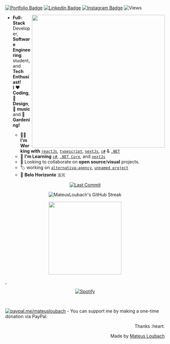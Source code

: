 
[streak]: https://streak-stats.demolab.com?user=mateusloubach&theme=blood&hide_border=true&date_format=M%20j%5B%2C%20Y%5D&card_width=750
[readme]: https://github-readme-stats.vercel.app/api/pin/?username=mateusloubach&repo=cactolandia
[![Portfolio Badge](https://img.shields.io/badge/-Github.Io-252131?style=flat-square&logo=vercel&logoColor=white&link=https://mateusloubach.github.io/)](https://mateusloubach.github.io/) 
[![Linkedin Badge](https://img.shields.io/badge/-LinkedIn%20-0088cc?style=flat-square&logo=Linkedin&logoColor=white&link=https://www.linkedin.com/in/mateusloubach/)](https://www.linkedin.com/in/mateusloubach/) 
[![Instagram Badge](https://img.shields.io/badge/-Instagram%20-ffdc80?style=flat-square&logo=Instagram&logoColor=white&link=https://www.instagram.com/mateuscloubach/)](https://www.instagram.com/mateuscloubach/) 
![Views](https://komarev.com/ghpvc/?username=mateusloubach&style=flat-square&color=252131&label=Visitors&label_color=%bef9c6)

<img align='right' width=420 src="https://websolutions593.com/wp-content/uploads/2022/05/diseno-web-local-ecuador.gif">

<!-- HEADER 
<h3 align="center">
Hello World!👋🏽<br> Welcome to my Github""
</h3> -->



<!-- ABOUT ME -->
- **Full-Stack** Developer, **Software Engineering** student, and **Tech Enthusiast!** <br>
**I** :heart: **Coding**, :art: **Design**, :musical_note: **music** and :seedling: **Gardening!**

  - :man_technologist: **I'm Working with** [`reactJs`](https://reactjs.org/), [`typescript`](https://www.typescriptlang.org/), [`nextJs`](https://nextjs.org/), [`c#`](https://docs.microsoft.com/en-us/dotnet/csharp/) & [`.NET`](https://docs.microsoft.com/en-us/aspnet/core/?view=aspnetcore-6.0)
  - :seedling: **I'm Learning** [`c#`](https://docs.microsoft.com/en-us/dotnet/csharp/), [`.NET Core`](https://docs.microsoft.com/en-us/aspnet/core/?view=aspnetcore-6.0), and [`nextJs`](https://nextjs.org/)
  - 🤝 Looking to collaborate on **open source**/**visual** projects.
  - :label: working on [`alternativa-agency`](https://alternativa-agency.vercel.app/), [`unnamed project`](https://www.github.com/mateusloubach)
  - :round_pushpin: **Belo Horizonte** :brazil:

 
<p align="center">
  <a href="https://github.com/mateusloubach/mateusloubach/commits/main">
    <img alt="Last Commit" src="https://img.shields.io/github/last-commit/mateusloubach/mateusloubach">
  </a>
</p>

<div align="center">
  
![MateusLoubach's GitHub Streak][streak]
  
</div>

<div align="center">
  
  <a href="https://github.com/mateusloubach">
  <img height="230em" src="https://github-readme-stats.vercel.app/api?username=mateusloubach&show_icons=true&theme=swift&rank_icon=github&card_width=510&hide_border=true&bg_color=white&icon_color=ff5f5f&title_color=ff5f5f&text_color=686868&hide=contribs"/>
    
</div>



&nbsp;<div align="center">
[![Spotify](https://novatorem-phi-dun.vercel.app/api/spotify?background_color=0d1117&border_color=ffffff)](https://open.spotify.com/user/mcloubach)
</div>

<br>

[![paypal.me/mateusloubach](https://ionicabizau.github.io/badges/paypal.svg)](https://www.paypal.me/mateusloubach) - You can support me by making a one-time donation via PayPal.

<!--![Profile Views](https://komarev.com/ghpvc/?username=mateusloubach&style=flat-square&color=ffdc80)-->

<div align="right">Thanks :heart:
    
Made by [Mateus Loubach](https://github.com/mateusloubach)
